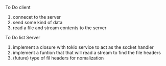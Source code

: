 To Do client 

 1. connecet to the server
 2. send some kind of data
 3. read a file and stream contents to the server

To Do list Server
 
 1. implement a closure with tokio service to act as the socket handler
 2. implement a funtion that that will read a stream to find the file headers
 3. (future) type of fil headers for nomalization
